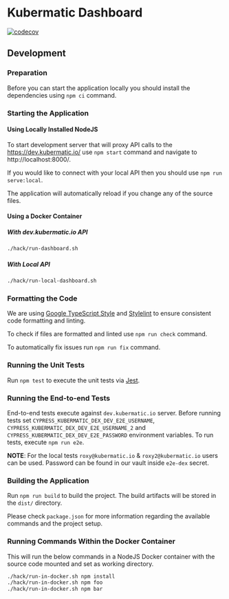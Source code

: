 # Kubermatic Dashboard
[![codecov](https://codecov.io/gh/kubermatic/dashboard-v2/branch/master/graph/badge.svg?token=njXM3OrmAM)](https://codecov.io/gh/kubermatic/dashboard-v2)

## Development

### Preparation
Before you can start the application locally you should install the dependencies using `npm ci` command.

### Starting the Application

#### Using Locally Installed NodeJS
To start development server that will proxy API calls to the https://dev.kubermatic.io/ use 
`npm start` command and navigate to http://localhost:8000/.

If you would like to connect with your local API then you should use `npm run serve:local`.

The application will automatically reload if you change any of the source files.

#### Using a Docker Container

##### With dev.kubermatic.io API
```bash
./hack/run-dashboard.sh
```

##### With Local API
```bash
./hack/run-local-dashboard.sh
```

### Formatting the Code
We are using [Google TypeScript Style](https://github.com/google/ts-style) and [Stylelint](https://github.com/stylelint/stylelint) to ensure consistent code formatting and linting.

To check if files are formatted and linted use `npm run check` command.

To automatically fix issues run `npm run fix` command.

### Running the Unit Tests
Run `npm test` to execute the unit tests via [Jest](https://jestjs.io/).

### Running the End-to-end Tests
End-to-end tests execute against `dev.kubermatic.io` server. Before running tests set `CYPRESS_KUBERMATIC_DEX_DEV_E2E_USERNAME`, `CYPRESS_KUBERMATIC_DEX_DEV_E2E_USERNAME_2` and `CYPRESS_KUBERMATIC_DEX_DEV_E2E_PASSWORD` environment variables. To run tests, execute `npm run e2e`.

**NOTE**: For the local tests `roxy@kubermatic.io` & `roxy2@kubermatic.io` users can be used. Password can be found in our vault inside `e2e-dex` secret.

### Building the Application
Run `npm run build` to build the project. The build artifacts will be stored in the `dist/` directory.

Please check `package.json` for more information regarding the available commands and the project setup.

### Running Commands Within the Docker Container

This will run the below commands in a NodeJS Docker container with the source code mounted and set as working directory.
```bash
./hack/run-in-docker.sh npm install
./hack/run-in-docker.sh npm foo
./hack/run-in-docker.sh npm bar
```
